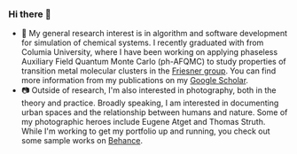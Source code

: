 ### Hi there 👋


- 🥽 My general research interest is in algorithm and software development for simulation of chemical systems. I recently graduated with from Columia University, where I have been working on applying phaseless Auxiliary Field Quantum Monte Carlo (ph-AFQMC) to study properties of transition metal molecular clusters in the [Friesner group](https://friesner.chem.columbia.edu). You can find more information from my publications on my [Google Scholar](https://scholar.google.com/citations?user=vVMbx1kAAAAJ&hl=en).
- 📷 Outside of research, I'm also interested in photography, both in the theory and practice. Broadly speaking, I am interested in documenting urban spaces and the relationship between humans and nature. Some of my photographic heroes include Eugene Atget and Thomas Struth. While I'm working to get my portfolio up and running, you check out some sample works on [Behance](https://www.behance.net/hufngvuowng/).

<!--
Here are some ideas to get you started:

- 🔭 I’m currently working on ...
- 🌱 I’m currently learning ...
- 👯 I’m looking to collaborate on ...
- 🤔 I’m looking for help with ...
- 💬 Ask me about ...
- 📫 How to reach me: ...
- 😄 Pronouns: ...
- ⚡ Fun fact: ...
-->
